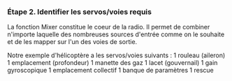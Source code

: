 ### Étape 2. Identifier les servos/voies requis
La fonction Mixer constitue le coeur de la radio. Il permet de combiner n'importe laquelle des nombreuses sources d'entrée comme on le souhaite et de les mapper sur l'un des voies de sortie.

Notre exemple d'hélicoptère a les servos/voies suivants :
1 rouleau (aileron)
1 emplacement (profondeur)
1 manette des gaz
1 lacet (gouvernail)
1 gain gyroscopique
1 emplacement collectif
1 banque de paramètres
1 rescue